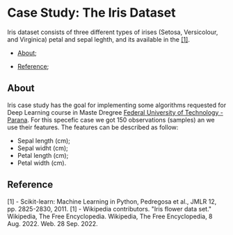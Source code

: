 # Case Study: The Iris Dataset

Iris dataset consists of three different types of irises (Setosa, Versicolour, and Virginica) petal and sepal leghth, 
and its available in the [[1]](https://scikit-learn.org/stable/about.html#citing-scikit-learn).


- [About](#about);

- [Reference](#reference);

## About

Iris case study has the goal for implementing some algorithms requested for Deep Learning course in Maste Dregree 
[Federal University of Technology - Parana](http://www.utfpr.edu.br/cursos/coordenacoes/stricto-sensu/cpgei). For this specefic case we
got 150 observations (samples) an we use their features. The features can be described as follow:


- Sepal length (cm);
- Sepal widht (cm);
- Petal length (cm);
- Petal width (cm).


## Reference

[1] - Scikit-learn: Machine Learning in Python, Pedregosa et al., JMLR 12, pp. 2825-2830, 2011.
[1] - Wikipedia contributors. "Iris flower data set." Wikipedia, The Free Encyclopedia. Wikipedia, The Free Encyclopedia, 8 Aug. 2022. Web. 28 Sep. 2022.

